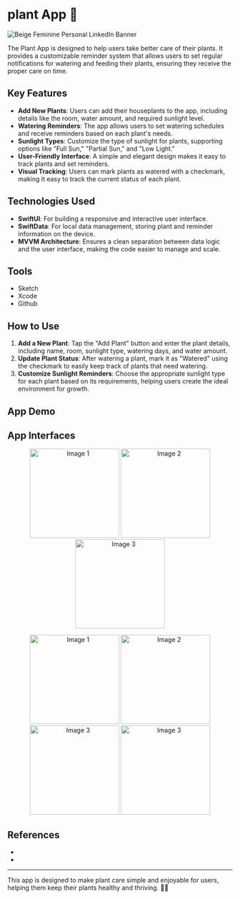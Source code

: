 # plant App 🌱

![Beige Feminine Personal LinkedIn Banner](https://github.com/user-attachments/assets/f5b421e2-8b0d-4ab9-8ad3-f9a17ca68c54)

The Plant App is designed to help users take better care of their plants. It provides a customizable reminder system that allows users to set regular notifications for watering and feeding their plants, ensuring they receive the proper care on time.


## Key Features

- **Add New Plants**: Users can add their houseplants to the app, including details like the room, water amount, and required sunlight level.
- **Watering Reminders**: The app allows users to set watering schedules and receive reminders based on each plant's needs.
- **Sunlight Types**: Customize the type of sunlight for plants, supporting options like "Full Sun," "Partial Sun," and "Low Light."
- **User-Friendly Interface**: A simple and elegant design makes it easy to track plants and set reminders.
- **Visual Tracking**: Users can mark plants as watered with a checkmark, making it easy to track the current status of each plant.

## Technologies Used

- **SwiftUI**: For building a responsive and interactive user interface.
- **SwiftData**: For local data management, storing plant and reminder information on the device.
- **MVVM Architecture**: Ensures a clean separation between data logic and the user interface, making the code easier to manage and scale.

## Tools <a name="tools"></a>
* Sketch
* Xcode
* Github

## How to Use

1. **Add a New Plant**: Tap the "Add Plant" button and enter the plant details, including name, room, sunlight type, watering days, and water amount.
2. **Update Plant Status**: After watering a plant, mark it as "Watered" using the checkmark to easily keep track of plants that need watering.
3. **Customize Sunlight Reminders**: Choose the appropriate sunlight type for each plant based on its requirements, helping users create the ideal environment for growth.

## App Demo

## App Interfaces <a name="App-interfaces"></a>

<p align="center">
  <img src="https://github.com/user-attachments/assets/b29b2b60-e1bc-43e0-87be-5ee8e6f79306" alt="Image 1" width="200"/>
  <img src="https://github.com/user-attachments/assets/810c6a0f-caf9-45d0-bb45-07646ceae069" alt="Image 2" width="200"/>
  <img src="https://github.com/user-attachments/assets/1b07cfdd-1996-4358-81d6-bf7c7ae652ce" alt="Image 3" width="200"/>
</p>

<p align="center">
  <img src="https://github.com/user-attachments/assets/5f4a0646-cfc5-4b84-949f-5754b2a64683" alt="Image 1" width="200"/>
  <img src="https://github.com/user-attachments/assets/e1e8a835-4bde-47f8-9985-0c86de7d9155" alt="Image 2" width="200"/>
  <img src="https://github.com/user-attachments/assets/cce141e8-6093-42bc-aa14-5aec067defb2" alt="Image 3" width="200"/>
  <img src="https://github.com/user-attachments/assets/b8ab0e26-daf9-48f6-8a20-2961e485d534" alt="Image 3" width="200"/>
</p>

## References <a name="references"></a>
* []()
* 
---

This app is designed to make plant care simple and enjoyable for users, helping them keep their plants healthy and thriving. 🌼🌿
